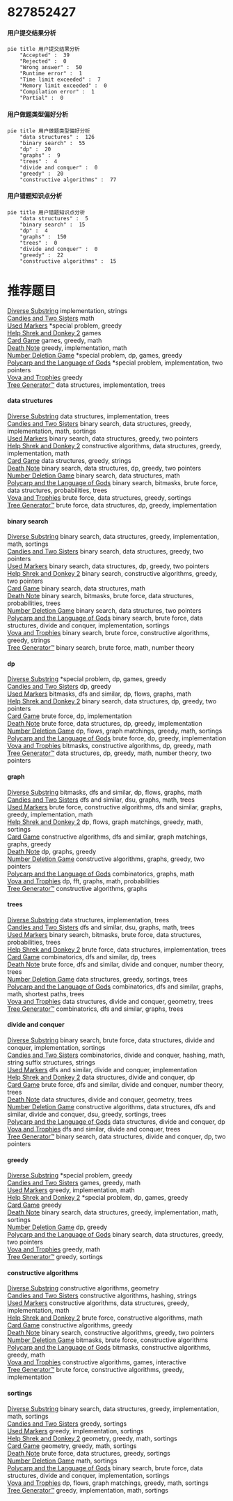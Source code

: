 # 827852427
<!-- tabs:start -->
#### **用户提交结果分析**

```mermaid
pie title 用户提交结果分析
    "Accepted" :  39
    "Rejected" :  0
    "Wrong answer" :  50
    "Runtime error" :  1
    "Time limit exceeded" :  7
    "Memory limit exceeded" :  0
    "Compilation error" :  1
    "Partial" :  0
```
#### **用户做题类型偏好分析**

```mermaid
pie title 用户做题类型偏好分析
    "data structures" :  126
    "binary search" :  55
    "dp" :  20
    "graphs" :  9
    "trees" :  4
    "divide and conquer" :  0
    "greedy" :  20
    "constructive algorithms" :  77
```
#### **用户错题知识点分析**

```mermaid
pie title 用户错题知识点分析
    "data structures" :  5
    "binary search" :  15
    "dp" :  4
    "graphs" :  150
    "trees" :  0
    "divide and conquer" :  0
    "greedy" :  22
    "constructive algorithms" :  15
```
<!-- tabs:end -->
# 推荐题目
[Diverse Substring](http://codeforces.com/problemset/problem/1073/A)		implementation,
                        strings		  
[Candies and Two Sisters](https://codeforces.com/contest/1432/problem/B)		math		  
[Used Markers](http://codeforces.com/problemset/problem/1431/D)		*special problem,
                        greedy		  
[Help Shrek and Donkey 2](http://codeforces.com/problemset/problem/142/D)		games		  
[Card Game](http://codeforces.com/problemset/problem/1270/A)		games,
                        greedy,
                        math		  
[Death Note](http://codeforces.com/problemset/problem/1016/A)		greedy,
                        implementation,
                        math		  
[Number Deletion Game](http://codeforces.com/problemset/problem/1431/G)		*special problem,
                        dp,
                        games,
                        greedy		  
[Polycarp and the Language of Gods](http://codeforces.com/problemset/problem/1431/B)		*special problem,
                        implementation,
                        two pointers		  
[Vova and Trophies](http://codeforces.com/problemset/problem/1082/B)		greedy		  
[Tree Generator™](http://codeforces.com/problemset/problem/1149/C)		data structures,
                        implementation,
                        trees		  
<!-- tabs:start -->
#### **data structures**
[Diverse Substring](http://codeforces.com/problemset/problem/1149/C)		data structures,
                        implementation,
                        trees		  
[Candies and Two Sisters](http://codeforces.com/problemset/problem/1398/E)		binary search,
                        data structures,
                        greedy,
                        implementation,
                        math,
                        sortings		  
[Used Markers](http://codeforces.com/problemset/problem/1430/D)		binary search,
                        data structures,
                        greedy,
                        two pointers		  
[Help Shrek and Donkey 2](http://codeforces.com/problemset/problem/1430/C)		constructive algorithms,
                        data structures,
                        greedy,
                        implementation,
                        math		  
[Card Game](http://codeforces.com/problemset/problem/1430/E)		data structures,
                        greedy,
                        strings		  
[Death Note](http://codeforces.com/problemset/problem/1492/C)		binary search,
                        data structures,
                        dp,
                        greedy,
                        two pointers		  
[Number Deletion Game](http://codeforces.com/problemset/problem/1490/G)		binary search,
                        data structures,
                        math		  
[Polycarp and the Language of Gods](http://codeforces.com/problemset/problem/1479/D)		binary search,
                        bitmasks,
                        brute force,
                        data structures,
                        probabilities,
                        trees		  
[Vova and Trophies](http://codeforces.com/problemset/problem/1497/A)		brute force,
                        data structures,
                        greedy,
                        sortings		  
[Tree Generator™](http://codeforces.com/problemset/problem/1491/C)		brute force,
                        data structures,
                        dp,
                        greedy,
                        implementation		  
#### **binary search**
[Diverse Substring](http://codeforces.com/problemset/problem/1398/E)		binary search,
                        data structures,
                        greedy,
                        implementation,
                        math,
                        sortings		  
[Candies and Two Sisters](http://codeforces.com/problemset/problem/1430/D)		binary search,
                        data structures,
                        greedy,
                        two pointers		  
[Used Markers](http://codeforces.com/problemset/problem/1492/C)		binary search,
                        data structures,
                        dp,
                        greedy,
                        two pointers		  
[Help Shrek and Donkey 2](http://codeforces.com/problemset/problem/1463/D)		binary search,
                        constructive algorithms,
                        greedy,
                        two pointers		  
[Card Game](http://codeforces.com/problemset/problem/1490/G)		binary search,
                        data structures,
                        math		  
[Death Note](http://codeforces.com/problemset/problem/1479/D)		binary search,
                        bitmasks,
                        brute force,
                        data structures,
                        probabilities,
                        trees		  
[Number Deletion Game](http://codeforces.com/problemset/problem/1436/E)		binary search,
                        data structures,
                        two pointers		  
[Polycarp and the Language of Gods](http://codeforces.com/problemset/problem/1461/D)		binary search,
                        brute force,
                        data structures,
                        divide and conquer,
                        implementation,
                        sortings		  
[Vova and Trophies](http://codeforces.com/problemset/problem/1493/C)		binary search,
                        brute force,
                        constructive algorithms,
                        greedy,
                        strings		  
[Tree Generator™](http://codeforces.com/problemset/problem/1487/D)		binary search,
                        brute force,
                        math,
                        number theory		  
#### **dp**
[Diverse Substring](http://codeforces.com/problemset/problem/1431/G)		*special problem,
                        dp,
                        games,
                        greedy		  
[Candies and Two Sisters](http://codeforces.com/problemset/problem/1430/F)		dp,
                        greedy		  
[Used Markers](http://codeforces.com/problemset/problem/1430/G)		bitmasks,
                        dfs and similar,
                        dp,
                        flows,
                        graphs,
                        math		  
[Help Shrek and Donkey 2](http://codeforces.com/problemset/problem/1492/C)		binary search,
                        data structures,
                        dp,
                        greedy,
                        two pointers		  
[Card Game](https://codeforces.com/contest/1457/problem/C)		brute force,
                        dp,
                        implementation		  
[Death Note](http://codeforces.com/problemset/problem/1491/C)		brute force,
                        data structures,
                        dp,
                        greedy,
                        implementation		  
[Number Deletion Game](http://codeforces.com/problemset/problem/1437/C)		dp,
                        flows,
                        graph matchings,
                        greedy,
                        math,
                        sortings		  
[Polycarp and the Language of Gods](http://codeforces.com/problemset/problem/1499/B)		brute force,
                        dp,
                        greedy,
                        implementation		  
[Vova and Trophies](http://codeforces.com/problemset/problem/1491/D)		bitmasks,
                        constructive algorithms,
                        dp,
                        greedy,
                        math		  
[Tree Generator™](http://codeforces.com/problemset/problem/1497/E1)		data structures,
                        dp,
                        greedy,
                        math,
                        number theory,
                        two pointers		  
#### **graph**
[Diverse Substring](http://codeforces.com/problemset/problem/1430/G)		bitmasks,
                        dfs and similar,
                        dp,
                        flows,
                        graphs,
                        math		  
[Candies and Two Sisters](http://codeforces.com/problemset/problem/1139/C)		dfs and similar,
                        dsu,
                        graphs,
                        math,
                        trees		  
[Used Markers](http://codeforces.com/problemset/problem/1487/C)		brute force,
                        constructive algorithms,
                        dfs and similar,
                        graphs,
                        greedy,
                        implementation,
                        math		  
[Help Shrek and Donkey 2](http://codeforces.com/problemset/problem/1437/C)		dp,
                        flows,
                        graph matchings,
                        greedy,
                        math,
                        sortings		  
[Card Game](http://codeforces.com/problemset/problem/1470/D)		constructive algorithms,
                        dfs and similar,
                        graph matchings,
                        graphs,
                        greedy		  
[Death Note](http://codeforces.com/problemset/problem/1476/C)		dp,
                        graphs,
                        greedy		  
[Number Deletion Game](http://codeforces.com/problemset/problem/1304/D)		constructive algorithms,
                        graphs,
                        greedy,
                        two pointers		  
[Polycarp and the Language of Gods](http://codeforces.com/problemset/problem/1475/C)		combinatorics,
                        graphs,
                        math		  
[Vova and Trophies](http://codeforces.com/problemset/problem/553/E)		dp,
                        fft,
                        graphs,
                        math,
                        probabilities		  
[Tree Generator™](http://codeforces.com/problemset/problem/1495/C)		constructive algorithms,
                        graphs		  
#### **trees**
[Diverse Substring](http://codeforces.com/problemset/problem/1149/C)		data structures,
                        implementation,
                        trees		  
[Candies and Two Sisters](http://codeforces.com/problemset/problem/1139/C)		dfs and similar,
                        dsu,
                        graphs,
                        math,
                        trees		  
[Used Markers](http://codeforces.com/problemset/problem/1479/D)		binary search,
                        bitmasks,
                        brute force,
                        data structures,
                        probabilities,
                        trees		  
[Help Shrek and Donkey 2](http://codeforces.com/problemset/problem/1511/C)		brute force,
                        data structures,
                        implementation,
                        trees		  
[Card Game](http://codeforces.com/problemset/problem/1499/F)		combinatorics,
                        dfs and similar,
                        dp,
                        trees		  
[Death Note](http://codeforces.com/problemset/problem/1491/E)		brute force,
                        dfs and similar,
                        divide and conquer,
                        number theory,
                        trees		  
[Number Deletion Game](http://codeforces.com/problemset/problem/1466/D)		data structures,
                        greedy,
                        sortings,
                        trees		  
[Polycarp and the Language of Gods](http://codeforces.com/problemset/problem/1495/D)		combinatorics,
                        dfs and similar,
                        graphs,
                        math,
                        shortest paths,
                        trees		  
[Vova and Trophies](http://codeforces.com/problemset/problem/1303/G)		data structures,
                        divide and conquer,
                        geometry,
                        trees		  
[Tree Generator™](http://codeforces.com/problemset/problem/1454/E)		combinatorics,
                        dfs and similar,
                        graphs,
                        trees		  
#### **divide and conquer**
[Diverse Substring](http://codeforces.com/problemset/problem/1461/D)		binary search,
                        brute force,
                        data structures,
                        divide and conquer,
                        implementation,
                        sortings		  
[Candies and Two Sisters](http://codeforces.com/problemset/problem/1466/G)		combinatorics,
                        divide and conquer,
                        hashing,
                        math,
                        string suffix structures,
                        strings		  
[Used Markers](http://codeforces.com/problemset/problem/1490/D)		dfs and similar,
                        divide and conquer,
                        implementation		  
[Help Shrek and Donkey 2](https://codeforces.com/contest/1483/problem/C)		data structures,
                        divide and conquer,
                        dp		  
[Card Game](http://codeforces.com/problemset/problem/1491/E)		brute force,
                        dfs and similar,
                        divide and conquer,
                        number theory,
                        trees		  
[Death Note](http://codeforces.com/problemset/problem/1303/G)		data structures,
                        divide and conquer,
                        geometry,
                        trees		  
[Number Deletion Game](http://codeforces.com/problemset/problem/1494/D)		constructive algorithms,
                        data structures,
                        dfs and similar,
                        divide and conquer,
                        dsu,
                        greedy,
                        sortings,
                        trees		  
[Polycarp and the Language of Gods](http://codeforces.com/problemset/problem/1482/E)		data structures,
                        divide and conquer,
                        dp		  
[Vova and Trophies](http://codeforces.com/problemset/problem/566/C)		dfs and similar,
                        divide and conquer,
                        trees		  
[Tree Generator™](http://codeforces.com/problemset/problem/1428/F)		binary search,
                        data structures,
                        divide and conquer,
                        dp,
                        two pointers		  
#### **greedy**
[Diverse Substring](http://codeforces.com/problemset/problem/1431/D)		*special problem,
                        greedy		  
[Candies and Two Sisters](http://codeforces.com/problemset/problem/1270/A)		games,
                        greedy,
                        math		  
[Used Markers](http://codeforces.com/problemset/problem/1016/A)		greedy,
                        implementation,
                        math		  
[Help Shrek and Donkey 2](http://codeforces.com/problemset/problem/1431/G)		*special problem,
                        dp,
                        games,
                        greedy		  
[Card Game](http://codeforces.com/problemset/problem/1082/B)		greedy		  
[Death Note](http://codeforces.com/problemset/problem/1398/E)		binary search,
                        data structures,
                        greedy,
                        implementation,
                        math,
                        sortings		  
[Number Deletion Game](http://codeforces.com/problemset/problem/1430/F)		dp,
                        greedy		  
[Polycarp and the Language of Gods](http://codeforces.com/problemset/problem/1430/D)		binary search,
                        data structures,
                        greedy,
                        two pointers		  
[Vova and Trophies](http://codeforces.com/problemset/problem/1278/B)		greedy,
                        math		  
[Tree Generator™](http://codeforces.com/problemset/problem/1418/B)		greedy,
                        sortings		  
#### **constructive algorithms**
[Diverse Substring](http://codeforces.com/problemset/problem/1045/E)		constructive algorithms,
                        geometry		  
[Candies and Two Sisters](http://codeforces.com/problemset/problem/1109/B)		constructive algorithms,
                        hashing,
                        strings		  
[Used Markers](http://codeforces.com/problemset/problem/1430/C)		constructive algorithms,
                        data structures,
                        greedy,
                        implementation,
                        math		  
[Help Shrek and Donkey 2](http://codeforces.com/problemset/problem/1430/A)		brute force,
                        constructive algorithms,
                        math		  
[Card Game](http://codeforces.com/problemset/problem/1493/A)		constructive algorithms,
                        greedy		  
[Death Note](http://codeforces.com/problemset/problem/1463/D)		binary search,
                        constructive algorithms,
                        greedy,
                        two pointers		  
[Number Deletion Game](https://codeforces.com/contest/1456/problem/B)		bitmasks,
                        brute force,
                        constructive algorithms		  
[Polycarp and the Language of Gods](http://codeforces.com/problemset/problem/1492/D)		bitmasks,
                        constructive algorithms,
                        greedy,
                        math		  
[Vova and Trophies](https://codeforces.com/contest/1504/problem/D)		constructive algorithms,
                        games,
                        interactive		  
[Tree Generator™](https://codeforces.com/contest/1483/problem/A)		brute force,
                        constructive algorithms,
                        greedy,
                        implementation		  
#### **sortings**
[Diverse Substring](http://codeforces.com/problemset/problem/1398/E)		binary search,
                        data structures,
                        greedy,
                        implementation,
                        math,
                        sortings		  
[Candies and Two Sisters](http://codeforces.com/problemset/problem/1418/B)		greedy,
                        sortings		  
[Used Markers](http://codeforces.com/problemset/problem/1430/B)		greedy,
                        implementation,
                        sortings		  
[Help Shrek and Donkey 2](https://codeforces.com/contest/1496/problem/C)		geometry,
                        greedy,
                        math,
                        sortings		  
[Card Game](http://codeforces.com/problemset/problem/1495/A)		geometry,
                        greedy,
                        math,
                        sortings		  
[Death Note](http://codeforces.com/problemset/problem/1497/A)		brute force,
                        data structures,
                        greedy,
                        sortings		  
[Number Deletion Game](http://codeforces.com/problemset/problem/1427/A)		math,
                        sortings		  
[Polycarp and the Language of Gods](http://codeforces.com/problemset/problem/1461/D)		binary search,
                        brute force,
                        data structures,
                        divide and conquer,
                        implementation,
                        sortings		  
[Vova and Trophies](http://codeforces.com/problemset/problem/1437/C)		dp,
                        flows,
                        graph matchings,
                        greedy,
                        math,
                        sortings		  
[Tree Generator™](http://codeforces.com/problemset/problem/1473/A)		greedy,
                        implementation,
                        math,
                        sortings		  
<!-- tabs:end -->
